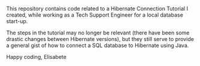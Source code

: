 This repository contains code related to a Hibernate Connection Tutorial I created, while working as a Tech Support Engineer for a local database start-up.

The steps in the tutorial may no longer be relevant (there have been some drastic changes between Hibernate versions), but they still serve to provide a general gist of how to connect a SQL database to Hibernate using Java. 

Happy coding, 
Elisabete
